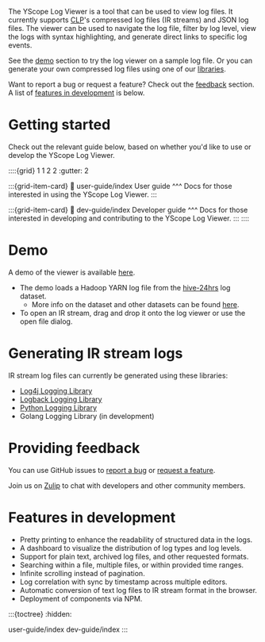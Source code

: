 The YScope Log Viewer is a tool that can be used to view log files. It currently supports
[CLP][clp-repo]'s compressed log files (IR streams) and JSON log files. The viewer can be used to
navigate the log file, filter by log level, view the logs with syntax highlighting, and generate
direct links to specific log events.

See the [demo](#demo) section to try the log viewer on a sample log file. Or you can generate your
own compressed log files using one of our [libraries](#generating-ir-stream-logs).

Want to report a bug or request a feature? Check out the [feedback](#providing-feedback) section.
A list of [features in development](#features-in-development) is below.

# Getting started

Check out the relevant guide below, based on whether you'd like to use or develop the YScope Log
Viewer.

::::{grid} 1 1 2 2
:gutter: 2

:::{grid-item-card}
:link: user-guide/index
User guide
^^^
Docs for those interested in using the YScope Log Viewer.
:::

:::{grid-item-card}
:link: dev-guide/index
Developer guide
^^^
Docs for those interested in developing and contributing to the YScope Log Viewer.
:::
::::

# Demo

A demo of the viewer is available [here][online-demo].

* The demo loads a Hadoop YARN log file from the [hive-24hrs] log dataset.
  * More info on the dataset and other datasets can be found [here][datasets].
* To open an IR stream, drag and drop it onto the log viewer or use the open file dialog.

# Generating IR stream logs

IR stream log files can currently be generated using these libraries:

* [Log4j Logging Library][log4j1-appenders]
* [Logback Logging Library][logback-appenders]
* [Python Logging Library][clp-loglib-py]
* Golang Logging Library (in development)

# Providing feedback

You can use GitHub issues to [report a bug][bug-report] or [request a feature][feature-req].

Join us on [Zulip][zulip] to chat with developers and other community members.

# Features in development

* Pretty printing to enhance the readability of structured data in the logs.
* A dashboard to visualize the distribution of log types and log levels.
* Support for plain text, archived log files, and other requested formats.
* Searching within a file, multiple files, or within provided time ranges.
* Infinite scrolling instead of pagination.
* Log correlation with sync by timestamp across multiple editors.
* Automatic conversion of text log files to IR stream format in the browser.
* Deployment of components via NPM.

:::{toctree}
:hidden:

user-guide/index
dev-guide/index
:::

[bug-report]: https://github.com/y-scope/yscope-log-viewer/issues/new?labels=bug&template=bug-report.yml
[clp-loglib-py]: https://github.com/y-scope/clp-loglib-py
[clp-repo]: https://github.com/y-scope/clp
[datasets]: https://docs.yscope.com/clp/main/user-guide/resources-datasets
[feature-req]: https://github.com/y-scope/yscope-log-viewer/issues/new?labels=enhancement&template=feature-request.yml
[hive-24hrs]: https://zenodo.org/records/7094921#.Y5JbH33MKHs
[log4j1-appenders]: https://github.com/y-scope/log4j1-appenders
[logback-appenders]: https://github.com/y-scope/logback-appenders
[online-demo]: https://y-scope.github.io/yscope-log-viewer/?filePath=https://yscope.s3.us-east-2.amazonaws.com/sample-logs/yarn-ubuntu-resourcemanager-ip-172-31-17-135.log.1.clp.zst
[zulip]: https://yscope-clp.zulipchat.com/
